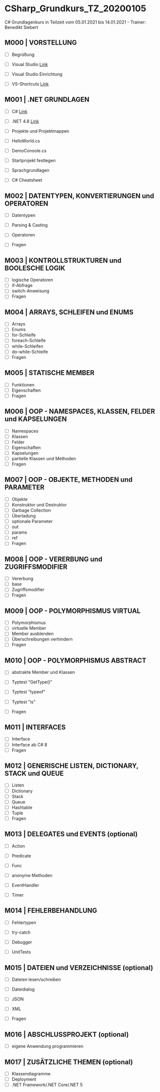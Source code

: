 # CSharp_Grundkurs_TZ_20200105
 C# Grundlagenkurs in Teilzeit vom 05.01.2021 bis 14.01.2021 - Trainer: Benedikt Siebert

## M000 | VORSTELLUNG

- [ ] Begrüßung
- [ ] Visual Studio [Link](https://visualstudio.microsoft.com/de/)
- [ ] Visual Studio Einrichtung
- [ ] VS-Shortcuts [Link](VS-SHORTCUTS.md)


## M001 | .NET GRUNDLAGEN
- [ ] C# [Link](https://docs.microsoft.com/de-de/dotnet/csharp/)
- [ ] .NET 4.8 [Link](https://docs.microsoft.com/de-de/dotnet/api/?view=netframework-4.8)
- [ ] Projekte und Projektmappen
- [ ] HelloWorld.cs <!-- [Link](Uebungen/Modul001_01_HelloWorld/Program.cs) -->
- [ ] DemoConsole.cs <!-- [Link](Uebungen/Modul001_02_DemoConsole/Program.cs) --> 
- [ ] Startprojekt festlegen
- [ ] Sprachgrundlagen
- [ ] C# Cheatsheet <!-- [Link](CSHARP-CHEATSHEET.md) -->


## M002 | DATENTYPEN, KONVERTIERUNGEN und OPERATOREN
- [ ] Datentypen <!-- [Link](Uebungen/Modul002_01_Datentypen/Program.cs) -->
- [ ] Parsing & Casting <!-- [Link](Uebungen/Modul002_02_ParsingCasting/Program.cs) -->
- [ ] Operatoren <!-- [Link](Uebungen/Modul002_03_Operatoren/Program.cs) -->
- [ ] Fragen <!-- [Link](Uebungen/Modul002_Fragen/Program.cs) -->
      

## M003 | KONTROLLSTRUKTUREN und BOOLESCHE LOGIK
- [ ] logische Operatoren  <!-- [Link](Uebungen/Modul003_01_BoolescheLogik/Program.cs) -->
- [ ] if-Abfrage <!-- [Link](Uebungen/Modul003_02_Kontrollstrukturen/Program.cs) -->
- [ ] switch-Anweisung <!-- [Link](Uebungen/Modul003_02_Kontrollstrukturen/Program.cs) -->
- [ ] Fragen <!-- [Link](Uebungen/Modul003_Fragen/Program.cs) -->

## M004 | ARRAYS, SCHLEIFEN und ENUMS
- [ ] Arrays <!-- [Link](Uebungen/Modul004_01_Arrays/Program.cs) -->
- [ ] Enums <!-- [Link](Uebungen/Modul004_02_Enumeratoren/Program.cs) -->
- [ ] for-Schleife <!-- [Link](Uebungen/Modul004_03_Schleifen/Program.cs) -->
- [ ] foreach-Schleife <!-- [Link](Uebungen/Modul004_03_Schleifen/Program.cs) -->
- [ ] while-Schleifen <!-- [Link](Uebungen/Modul004_03_Schleifen/Program.cs) -->
- [ ] do-while-Schleife <!-- [Link](Uebungen/Modul004_03_Schleifen/Program.cs) -->
- [ ] Fragen <!-- [Link](Uebungen/Modul004_Fragen/Program.cs) -->

## M005 | STATISCHE MEMBER
- [ ] Funktionen  <!-- [Link](Uebungen/Modul005_01_statischeMember/Program.cs) -->
- [ ] Eigenschaften  <!-- [Link](Uebungen/Modul005_01_statischeMember/Program.cs) -->
- [ ] Fragen <!-- [Link](Uebungen/Modul005_Fragen/Program.cs) -->

## M006 | OOP - NAMESPACES, KLASSEN, FELDER und KAPSELUNGEN
- [ ] Namespaces <!-- [Link](Uebungen/Modul006_01_NamespaceKlassen/Program.cs) -->
- [ ] Klassen <!-- [Link](Uebungen/Modul006_01_NamespaceKlassen/Program.cs) -->
- [ ] Felder <!-- [Link](Uebungen/Modul006_02_FelderEigenschaften/Felder.cs) -->
- [ ] Eigenschaften  <!-- [Link](Uebungen/Modul006_02_FelderEigenschaften/Eigenschaften.cs) -->
- [ ] Kapselungen <!-- [Link](Uebungen/Modul006_02_FelderEigenschaften/Eigenschaften.cs) -->
- [ ] partielle Klassen und Methoden <!-- [Link](Uebungen/Modul006_03_partielleKlassenMethoden/Program.cs) -->
- [ ] Fragen <!-- [Link](Uebungen/Modul006_Fragen) -->

## M007 | OOP - OBJEKTE, METHODEN und PARAMETER
- [ ] Objekte <!-- [Link](Uebungen/Modul007_01_Objekte/Program.cs) -->
- [ ] Konstruktor und Destruktor <!-- [Link](Uebungen/Modul007_01_Objekte/Program.cs) -->
- [ ] Garbage Collection
- [ ] Überladung <!-- [Link](Uebungen/Modul007_02_UeberlagerungParameter/Ueberladung.cs) -->
- [ ] optionale Parameter <!-- [Link](Uebungen/Modul007_02_UeberlagerungParameter/OptionaleParameter.cs) -->
- [ ] out <!-- [Link](Uebungen/Modul007_02_UeberlagerungParameter/SchluesselwortOut.cs) -->
- [ ] params <!-- [Link](Uebungen/Modul007_02_UeberlagerungParameter/SchluesselwortParams.cs) -->
- [ ] ref <!-- [Link](Uebungen/Modul007_02_UeberlagerungParameter/SchluesselwortRef.cs) -->
- [ ] Fragen <!-- [Link](Uebungen/Modul007_Fragen) -->

## M008 | OOP - VERERBUNG und ZUGRIFFSMODIFIER
- [ ] Vererbung <!-- [Link](Uebungen/Modul008_01_Vererbungen/Program.cs) -->
- [ ] base 
- [ ] Zugriffsmodifier <!-- [Link](Uebungen/Modul008_02_Zugriffsmodifizierer/Program.cs) -->
- [ ] Fragen <!-- [Link](Uebungen/Modul008_Fragen) -->

## M009 | OOP - POLYMORPHISMUS VIRTUAL
- [ ] Polymorphismus
- [ ] virtuelle Member <!-- [Link](Uebungen/Modul009_01_PolymorphismusVirtual/SchluesselwortOverride.cs) -->
- [ ] Member ausblenden <!-- [Link](Uebungen/Modul009_01_PolymorphismusVirtual/SchluesselwortNew.cs) -->
- [ ] Überschreibungen verhindern <!-- [Link](Uebungen/Modul009_01_PolymorphismusVirtual/SchluesselwortSealed.cs) -->
- [ ] Fragen <!-- [Link](Uebungen/Modul009_Fragen) -->

## M010 | OOP - POLYMORPHISMUS ABSTRACT
- [ ] abstrakte Member und Klassen <!-- [Link](Uebungen/Modul010_01_PolymorphismusAbstract/Program.cs) -->
- [ ] Typtest "GetType()" <!-- [Link](Uebungen/Modul010_02_Typpruefungen/Program.cs) -->
- [ ] Typtest "typeof" <!-- [Link](Uebungen/Modul010_02_Typpruefungen/Program.cs) -->
- [ ] Typtest "is" <!-- [Link](Uebungen/Modul010_02_Typpruefungen/Program.cs) -->
- [ ] Fragen <!-- [Link](Uebungen/Modul010_Fragen) -->


## M011 | INTERFACES
- [ ] Interface <!-- [Link](Uebungen/Modul011_01_Interface/Program.cs) -->
- [ ] Interface ab C# 8 <!-- [Link](Uebungen/Modul011_02_InterfaceCSharp8/Program.cs) -->
- [ ] Fragen <!-- [Link](Uebungen/Modul011_Fragen) -->

## M012 | GENERISCHE LISTEN, DICTIONARY, STACK und QUEUE
- [ ] Listen <!-- [Link](Uebungen/Modul012_01_Listen/List.cs) -->
- [ ] Dictionary <!-- [Link](Uebungen/Modul012_01_Listen/Dictionary.cs) -->
- [ ] Stack <!-- [Link](Uebungen/Modul012_01_Listen/Stack.cs) -->
- [ ] Queue <!-- [Link](Uebungen/Modul012_01_Listen/Queue.cs) -->
- [ ] Hashtable <!-- [Link](Uebungen/Modul012_01_Listen/Hashtable.cs) -->
- [ ] Tuple <!-- [Link](Uebungen/Modul012_01_Listen/Tuple.cs) -->
- [ ] Fragen <!-- [Link](Uebungen/Modul012_Fragen) -->

## M013 | DELEGATES und EVENTS (optional)
- [ ] Action <!-- [Link](Uebungen/Modul013_01_Delegates/Action.cs) -->
- [ ] Predicate <!-- [Link](Uebungen/Modul013_01_Delegates/Predicate.cs) -->
- [ ] Func <!-- [Link](Uebungen/Modul013_01_Delegates/Func.cs) -->
- [ ] anonyme Methoden <!-- [Link](Uebungen/Modul013_01_Delegates/AnonymeMethoden.cs) -->
- [ ] EventHandler <!-- [Link](Uebungen/Modul013_02_Events/Program.cs) -->
- [ ] Timer <!-- [Link](Uebungen/Modul013_03_Timer/Program.cs) -->


## M014 | FEHLERBEHANDLUNG
- [ ] Fehlertypen
- [ ] try-catch <!-- [Link](Uebungen/Modul014_01_Fehlerbehandlung/Program.cs) -->
- [ ] Debugger 
- [ ] UnitTests <!-- [Link](Uebungen/Modul014_02_UnitTest_Funktionen/Program.cs) -->


## M015 | DATEIEN und VERZEICHNISSE (optional)
- [ ] Dateien lesen/schreiben <!-- [Link](Uebungen/Modul015_01_Dateien_Verzeichnisse/MainWindow.xaml.cs) -->
- [ ] Dateidialog <!-- [Link](Uebungen/Modul015_01_Dateien_Verzeichnisse/MainWindow.xaml.cs) -->
- [ ] JSON <!-- [Link](Uebungen/Modul015_02_JSON/Program.cs) -->
- [ ] XML <!-- [Link](Uebungen/Modul015_03_XML/Program.cs) -->
- [ ] Fragen <!-- [Link](Uebungen/Modul015_Fragen) -->


## M016 | ABSCHLUSSPROJEKT (optional)
- [ ] eigene Anwendung programmieren <!-- [Link](Uebungen/Modul016_Abschluss) -->

## M017 | ZUSÄTZLICHE THEMEN (optional)
- [ ] Klassendiagramme
- [ ] Deployment
- [ ] .NET Framework/.NET Core/.NET 5
